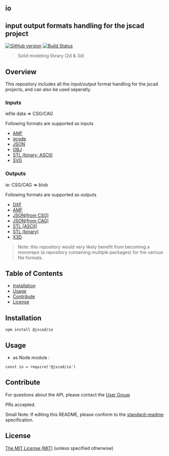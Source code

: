 ## io

## input output formats handling for the jscad project

[![GitHub version](https://badge.fury.io/gh/jscad%2Fio.svg)](https://badge.fury.io/gh/jscad%2Fio)
[![Build Status](https://travis-ci.org/jscad/io.svg)](https://travis-ci.org/jscad/io)

> Solid modeling library (2d & 3d)

## Overview

This repository includes all the input/output format handling for the jscad projects, and can also be used seperatly.

### Inputs

iefile data => CSG/CAG

Following formats are supported as inputs
 - [AMF](https://github.com/jscad/io/blob/master/src/parsers/parseAMF.js)
 - [gcode](https://github.com/jscad/io/blob/master/src/parsers/parseGCode.js)
 - [JSON](https://github.com/jscad/io/blob/master/src/parsers/parseJSON.js)
 - [OBJ]((https://github.com/jscad/io/blob/master/src/parsers/parseObj.js))
 - [STL (binary, ASCII)](https://github.com/jscad/io/blob/master/src/parsers/parseStl.js)
 - [SVG](https://github.com/jscad/io/blob/master/src/parsers/parseSVG.js)

### Outputs

ie: CSG/CAG => blob

Following formats are supported as outputs
  - [DXF](https://github.com/jscad/io/blob/master/src/writers/CAGToDxf.js)
  - [AMF](https://github.com/jscad/io/blob/master/src/writers/CSGToAMF.js)
  - [JSON(from CSG)](https://github.com/jscad/io/blob/master/src/writers/CSGToJson.js)
  - [JSON(from CAG)](https://github.com/jscad/io/blob/master/src/writers/CAGToJson.js)
  - [STL (ASCII)](https://github.com/jscad/io/blob/master/src/writers/CSGToStla.js)
  - [STL (binary)](https://github.com/jscad/io/blob/master/src/writers/CSGToStlb.js)
  - [X3D](https://github.com/jscad/io/blob/master/src/writers/CSGToX3D.js)

>Note: this repository would very likely benefit from becoming a monorepo (a repository containing multiple packages) for the various file formats.

## Table of Contents

- [Installation](#installation)
- [Usage](#usage)
- [Contribute](#contribute)
- [License](#license)


## Installation

```
npm install @jscad/io
```

## Usage

- as Node module :

```
const io = require('@jscad/io')
```


## Contribute

For questions about the API, please contact the [User Group](https://plus.google.com/communities/114958480887231067224)

PRs accepted.

Small Note: If editing this README, please conform to the [standard-readme](https://github.com/RichardLitt/standard-readme) specification.


## License

[The MIT License (MIT)](https://github.com/jscad/io/blob/master/LICENSE)
(unless specified otherwise)
